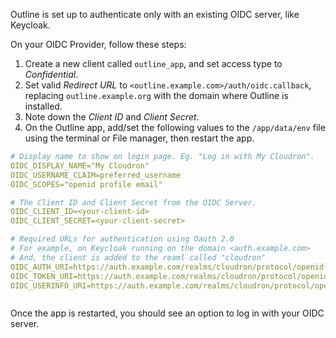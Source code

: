 Outline is set up to authenticate only with an existing OIDC server, like Keycloak.

On your OIDC Provider, follow these steps:

1. Create a new client called `outline_app`, and set access type to *Confidential*.
2. Set valid *Redirect URL* to `<outline.example.com>/auth/oidc.callback`, replacing `outline.example.org` with the
   domain where Outline is installed.
3. Note down the *Client ID* and *Client Secret*.
4. On the Outline app, add/set the following values to the `/app/data/env` file using the terminal or File manager, then
   restart the app.

```yaml
# Display name to show on login page. Eg. "Log in with My Cloudron".
OIDC_DISPLAY_NAME="My Cloudron"
OIDC_USERNAME_CLAIM=preferred_username
OIDC_SCOPES="openid profile email"

# The Client ID and Client Secret from the OIDC Server.
OIDC_CLIENT_ID=<your-client-id>
OIDC_CLIENT_SECRET=<your-client-secret>

# Required URLs for authentication using Oauth 2.0
# For example, on Keycloak running on the domain <auth.example.com>
# And, the client is added to the reaml called "cloudron"
OIDC_AUTH_URI=https://auth.example.com/realms/cloudron/protocol/openid-connect/auth
OIDC_TOKEN_URI=https://auth.example.com/realms/cloudron/protocol/openid-connect/token
OIDC_USERINFO_URI=https://auth.example.com/realms/cloudron/protocol/openid-connect/userinfo



```

Once the app is restarted, you should see an option to log in with your OIDC server.